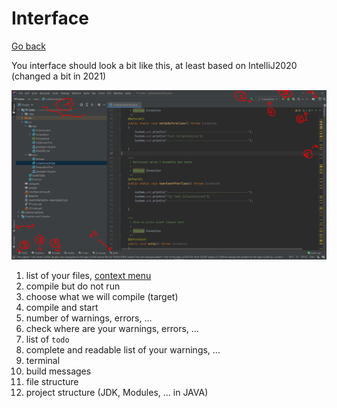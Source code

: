 # Interface

[Go back](..)

You interface should look a bit like this,
at least based on IntelliJ2020 (changed a
bit in 2021)

![view](view.png)

1. list of your files, [context menu](context.md)
2. compile but do not run
3. choose what we will compile (target)
4. compile and start
5. number of warnings, errors, ...
6. check where are your warnings, errors, ...
7. list of ``todo``
8. complete and readable list of your warnings, ...
9. terminal
10. build messages
11. file structure
12. project structure (JDK, Modules, ... in JAVA)